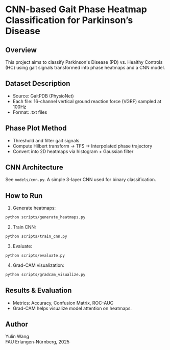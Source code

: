 # CNN-based Gait Phase Heatmap Classification for Parkinson’s Disease

## Overview
This project aims to classify Parkinson's Disease (PD) vs. Healthy Controls (HC) using gait signals transformed into phase heatmaps and a CNN model.

## Dataset Description
- Source: GaitPDB (PhysioNet)
- Each file: 16-channel vertical ground reaction force (VGRF) sampled at 100Hz
- Format: .txt files

## Phase Plot Method
- Threshold and filter gait signals
- Compute Hilbert transform → TFS → Interpolated phase trajectory
- Convert into 2D heatmaps via histogram + Gaussian filter

## CNN Architecture
See `models/cnn.py`. A simple 3-layer CNN used for binary classification.

## How to Run

1. Generate heatmaps:
```bash
python scripts/generate_heatmaps.py
```

2. Train CNN:
```bash
python scripts/train_cnn.py
```

3. Evaluate:
```bash
python scripts/evaluate.py
```

4. Grad-CAM visualization:
```bash
python scripts/gradcam_visualize.py
```

## Results & Evaluation
- Metrics: Accuracy, Confusion Matrix, ROC-AUC
- Grad-CAM helps visualize model attention on heatmaps.

## Author
Yulin Wang  
FAU Erlangen-Nürnberg, 2025
